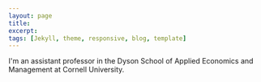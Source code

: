 ```yaml
---
layout: page 
title:
excerpt: 
tags: [Jekyll, theme, responsive, blog, template]
---
```


I'm an assistant professor in the Dyson School of Applied Economics and Management at Cornell University.
